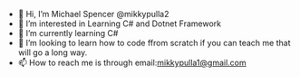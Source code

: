- 👋 Hi, I’m Michael Spencer @mikkypulla2
- 👀 I’m interested in Learning C# and Dotnet Framework
- 🌱 I’m currently learning C#
- 💞️ I’m looking to learn how to code ffrom scratch if you can teach me that will go a long way.
- 📫 How to reach me is through email:mikkypulla1@gmail.com

<!---
mikkypulla2/mikkypulla2 is a ✨ special ✨ repository because its `README.md` (this file) appears on your GitHub profile.
You can click the Preview link to take a look at your changes.
--->
